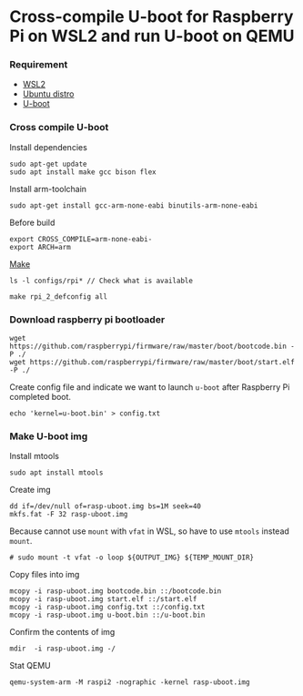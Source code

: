 # Cross-compile U-boot for Raspberry Pi on WSL2 and run U-boot on QEMU

### Requirement
* [WSL2](https://docs.microsoft.com/en-us/windows/wsl/wsl2-install)
* [Ubuntu distro](https://docs.microsoft.com/en-us/windows/wsl/install-win10#install-your-linux-distribution-of-choice)
* [U-boot](https://www.denx.de/wiki/view/DULG/UBootSources)

### Cross compile U-boot
Install dependencies

	sudo apt-get update
	sudo apt install make gcc bison flex
    
Install arm-toolchain

	sudo apt-get install gcc-arm-none-eabi binutils-arm-none-eabi

Before build

	export CROSS_COMPILE=arm-none-eabi-
	export ARCH=arm
  
[Make](https://www.denx.de/wiki/view/DULG/UBootConfiguration)

	ls -l configs/rpi* // Check what is available
	
	make rpi_2_defconfig all

### Download raspberry pi bootloader

	wget https://github.com/raspberrypi/firmware/raw/master/boot/bootcode.bin -P ./
	wget https://github.com/raspberrypi/firmware/raw/master/boot/start.elf -P ./

Create config file and indicate we want to launch `u-boot` after Raspberry Pi completed boot.

	echo 'kernel=u-boot.bin' > config.txt

### Make U-boot img
Install mtools

	sudo apt install mtools
	
Create img

	dd if=/dev/null of=rasp-uboot.img bs=1M seek=40
	mkfs.fat -F 32 rasp-uboot.img
	
Because cannot use `mount` with `vfat` in WSL, so have to use `mtools` instead `mount`.
	
	# sudo mount -t vfat -o loop ${OUTPUT_IMG} ${TEMP_MOUNT_DIR}
	
Copy files into img

	mcopy -i rasp-uboot.img bootcode.bin ::/bootcode.bin
	mcopy -i rasp-uboot.img start.elf ::/start.elf
	mcopy -i rasp-uboot.img config.txt ::/config.txt
	mcopy -i rasp-uboot.img u-boot.bin ::/u-boot.bin

Confirm the contents of img

	mdir  -i rasp-uboot.img -/

Stat QEMU

	qemu-system-arm -M raspi2 -nographic -kernel rasp-uboot.img
